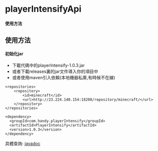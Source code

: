 # playerIntensifyApi

#### 使用方法

## 使用方法

#### 初始化jar
- 下載代碼中的playerIntensify-1.0.3.jar
- 或者下載releases裏的jar文件導入你的項目中
- 或者使用maven引入依賴(本地機器私庫,有時候不在線)

```
<repositories>
    <repository>
        <id>minecraft</id>
        <url>http://23.224.140.154:18208/repository/minecraft/</url>
    </repository>
</repositories>

<dependency>
  <groupId>com.handy.playerIntensify</groupId>
  <artifactId>PlayerIntensify</artifactId>
  <version>1.0.3</version>
</dependency>
```


具體查詢: [javadoc](https://handy-git.github.io/PlayerIntensifyVersions/ "javadoc")
